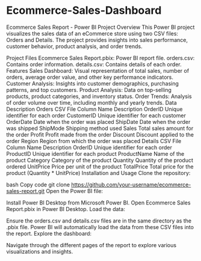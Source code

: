 # Ecommerce-Sales-Dashboard 
Ecommerce Sales Report - Power BI Project
Overview
This Power BI project visualizes the sales data of an eCommerce store using two CSV files: Orders and Details. The project provides insights into sales performance, customer behavior, product analysis, and order trends.

Project Files
Ecommerce Sales Report.pbix: Power BI report file.
orders.csv: Contains order information.
details.csv: Contains details of each order.
Features
Sales Dashboard: Visual representation of total sales, number of orders, average order value, and other key performance indicators.
Customer Analysis: Insights into customer demographics, purchasing patterns, and top customers.
Product Analysis: Data on top-selling products, product categories, and inventory status.
Order Trends: Analysis of order volume over time, including monthly and yearly trends.
Data Description
Orders CSV File
Column Name	Description
OrderID	Unique identifier for each order
CustomerID	Unique identifier for each customer
OrderDate	Date when the order was placed
ShipDate	Date when the order was shipped
ShipMode	Shipping method used
Sales	Total sales amount for the order
Profit	Profit made from the order
Discount	Discount applied to the order
Region	Region from which the order was placed
Details CSV File
Column Name	Description
OrderID	Unique identifier for each order
ProductID	Unique identifier for each product
ProductName	Name of the product
Category	Category of the product
Quantity	Quantity of the product ordered
UnitPrice	Price per unit of the product
TotalPrice	Total price for the product (Quantity * UnitPrice)
Installation and Usage
Clone the repository:

bash
Copy code
git clone https://github.com/your-username/ecommerce-sales-report.git
Open the Power BI file:

Install Power BI Desktop from Microsoft Power BI.
Open Ecommerce Sales Report.pbix in Power BI Desktop.
Load the data:

Ensure the orders.csv and details.csv files are in the same directory as the .pbix file.
Power BI will automatically load the data from these CSV files into the report.
Explore the dashboard:

Navigate through the different pages of the report to explore various visualizations and insights.
